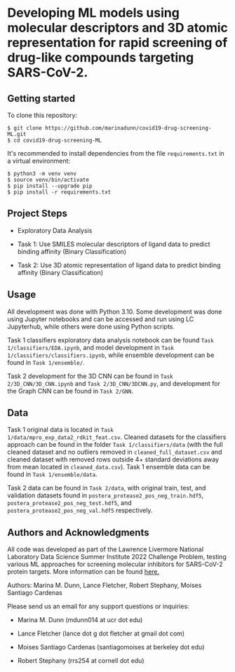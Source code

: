 # Developing ML models using molecular descriptors and 3D atomic representation for rapid screening of drug-like compounds targeting SARS-CoV-2.

## Getting started

To clone this repository:
```
$ git clone https://github.com/marinadunn/covid19-drug-screening-ML.git
$ cd covid19-drug-screening-ML
```

It's recommended to install dependencies from the file `requirements.txt` in a virtual environment:
```
$ python3 -m venv venv
$ source venv/bin/activate
$ pip install --upgrade pip
$ pip install -r requirements.txt
```

## Project Steps

- Exploratory Data Analysis

- Task 1: Use SMILES molecular descriptors of ligand data to predict binding affinity (Binary Classification)

- Task 2: Use 3D atomic representation of ligand data to predict binding affinity (Binary Classification)

## Usage

All development was done with Python 3.10. Some development was done using Jupyter notebooks and can be accessed and run using LC Jupyterhub, while others were done using Python scripts. 

Task 1 classifiers exploratory data analysis notebook can be found `Task 1/classifiers/EDA.ipynb`, and model development in `Task 1/classifiers/classifiers.ipynb`, while ensemble development can be found in `Task 1/ensemble/`.

Task 2 development for the 3D CNN can be found in `Task 2/3D_CNN/3D_CNN.ipynb` and `Task 2/3D_CNN/3DCNN.py`, and development for the Graph CNN can be found in `Task 2/GNN`.

## Data

Task 1 original data is located in `Task 1/data/mpro_exp_data2_rdkit_feat.csv`. Cleaned datasets for the classifiers approach can be found in the folder `Task 1/classifiers/data` (with the full cleaned dataset and no outliers removed in `cleaned_full_dataset.csv` and cleaned dataset with removed rows outside 4+ standard deviations away from mean located in `cleaned_data.csv`). Task 1 ensemble data can be found in `Task 1/ensemble/data`.

Task 2 data can be found in `Task 2/data`, with original train, test, and validation datasets found in `postera_protease2_pos_neg_train.hdf5`, `postera_protease2_pos_neg_test.hdf5`, and `postera_protease2_pos_neg_val.hdf5` respectively.

## Authors and Acknowledgments

All code was developed as part of the Lawrence Livermore National Laboratory Data Science Summer Institute 2022 Challenge Problem, testing various ML approaches for screening molecular inhibitors for SARS-CoV-2 protein targets. More information can be found [here.](https://myconfluence.llnl.gov/display/DSSI/2022+Challenge+Problem)

Authors: Marina M. Dunn, Lance Fletcher, Robert Stephany, Moises Santiago Cardenas

Please send us an email for any support questions or inquiries:

* Marina M. Dunn (mdunn014 at ucr dot edu)

* Lance Fletcher (lance dot g dot fletcher at gmail dot com)

* Moises Santiago Cardenas (santiagomoises at berkeley dot edu)

* Robert Stephany (rrs254 at cornell dot edu)
